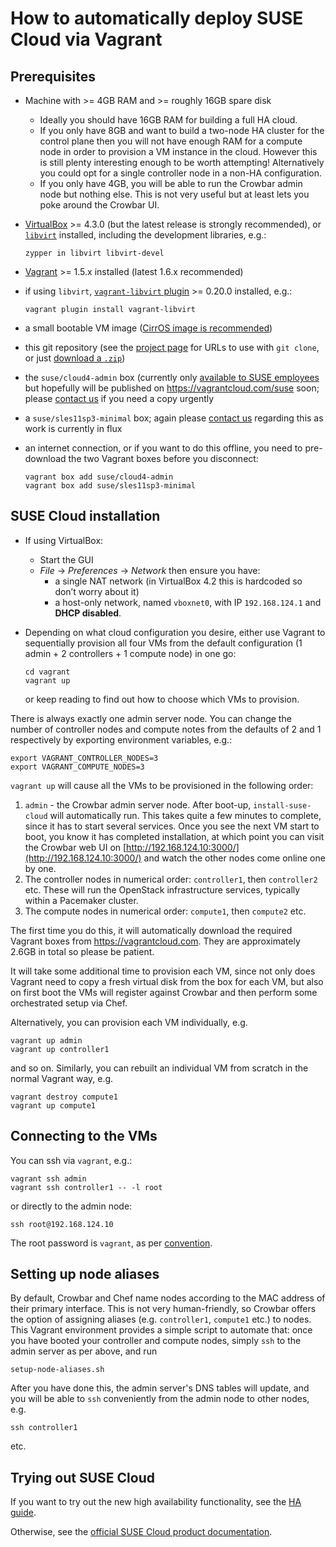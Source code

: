 # How to automatically deploy SUSE Cloud via Vagrant

## Prerequisites

*   Machine with >= 4GB RAM and >= roughly 16GB spare disk
    *   Ideally you should have 16GB RAM for building a full HA cloud.
    *   If you only have 8GB and want to build a two-node HA cluster
        for the control plane then you will not have enough RAM for a
        compute node in order to provision a VM instance in the cloud.
        However this is still plenty interesting enough to be worth
        attempting!  Alternatively you could opt for a single controller
        node in a non-HA configuration.
    *   If you only have 4GB, you will be able to run the Crowbar admin
        node but nothing else.  This is not very useful but at least
        lets you poke around the Crowbar UI.
*   [VirtualBox](https://www.virtualbox.org/wiki/Downloads) >= 4.3.0
    (but the latest release is strongly recommended), or
    [`libvirt`](http://libvirt.org/) installed, including the development
    libraries, e.g.:

        zypper in libvirt libvirt-devel

*   [Vagrant](http://www.vagrantup.com/) >= 1.5.x installed (latest 1.6.x recommended)
*   if using `libvirt`,
    [`vagrant-libvirt` plugin](https://github.com/pradels/vagrant-libvirt) >= 0.20.0
    installed, e.g.:

        vagrant plugin install vagrant-libvirt

*   a small bootable VM image ([CirrOS image is recommended](http://download.cirros-cloud.net/))
*   this git repository (see the [project page](../..) for URLs to use with `git clone`,
    or just [download a `.zip`](https://github.com/SUSE-Cloud/suse-cloud-vagrant/archive/master.zip))
*   the `suse/cloud4-admin` box (currently only [available to SUSE
    employees](https://etherpad.nue.suse.com/p/cloud-vagrant)
    but hopefully will be published on https://vagrantcloud.com/suse
    soon; please [contact us](https://forums.suse.com/forumdisplay.php?65-SUSE-Cloud)
    if you need a copy urgently
*   a `suse/sles11sp3-minimal` box; again please [contact
    us](https://forums.suse.com/forumdisplay.php?65-SUSE-Cloud) regarding this
    as work is currently in flux
*   an internet connection, or if you want to do this offline, you need
    to pre-download the two Vagrant boxes before you disconnect:

        vagrant box add suse/cloud4-admin
        vagrant box add suse/sles11sp3-minimal

## SUSE Cloud installation

*   If using VirtualBox:
    *   Start the GUI
    *   *File* → *Preferences* → *Network* then ensure you have:
        *   a single NAT network (in VirtualBox 4.2 this is hardcoded so
            don’t worry about it)
        *   a host-only network, named `vboxnet0`, with IP `192.168.124.1`
            and **DHCP disabled**.
*   Depending on what cloud configuration you desire, either use Vagrant
    to sequentially provision all four VMs from the default configuration
    (1 admin + 2 controllers + 1 compute node) in one go:

        cd vagrant
        vagrant up

    or keep reading to find out how to choose which VMs to
    provision.

There is always exactly one admin server node.  You can change the
number of controller nodes and compute notes from the defaults of 2
and 1 respectively by exporting environment variables, e.g.:

    export VAGRANT_CONTROLLER_NODES=3
    export VAGRANT_COMPUTE_NODES=3

`vagrant up` will cause all the VMs to be provisioned in the following
order:

1.  `admin` - the Crowbar admin server node.  After boot-up,
    `install-suse-cloud` will automatically run.  This takes quite a
    few minutes to complete, since it has to start several services.
    Once you see the next VM start to boot, you know it has completed
    installation, at which point you can visit the Crowbar web UI on
    [http://192.168.124.10:3000/](http://192.168.124.10:3000/) and
    watch the other nodes come online one by one.
2.  The controller nodes in numerical order: `controller1`, then
    `controller2` etc.  These will run the OpenStack infrastructure
    services, typically within a Pacemaker cluster.
3.  The compute nodes in numerical order: `compute1`, then `compute2`
    etc.

The first time you do this, it will automatically download the
required Vagrant boxes from https://vagrantcloud.com.  They are
approximately 2.6GB in total so please be patient.

It will take some additional time to provision each VM, since not only
does Vagrant need to copy a fresh virtual disk from the box for each
VM, but also on first boot the VMs will register against Crowbar and
then perform some orchestrated setup via Chef.

Alternatively, you can provision each VM individually, e.g.

    vagrant up admin
    vagrant up controller1

and so on.  Similarly, you can rebuilt an individual VM from scratch
in the normal Vagrant way, e.g.

    vagrant destroy compute1
    vagrant up compute1

## Connecting to the VMs

You can ssh via `vagrant`, e.g.:

    vagrant ssh admin
    vagrant ssh controller1 -- -l root

or directly to the admin node:

    ssh root@192.168.124.10

The root password is `vagrant`, as per
[convention](https://docs.vagrantup.com/v2/boxes/base.html).

## Setting up node aliases

By default, Crowbar and Chef name nodes according to the MAC address
of their primary interface.  This is not very human-friendly, so
Crowbar offers the option of assigning aliases (e.g. `controller1`,
`compute1` etc.) to nodes.  This Vagrant environment provides a simple
script to automate that: once you have booted your controller and
compute nodes, simply `ssh` to the admin server as per above, and run

    setup-node-aliases.sh

After you have done this, the admin server's DNS tables will update,
and you will be able to `ssh` conveniently from the admin node to
other nodes, e.g.

    ssh controller1

etc.

## Trying out SUSE Cloud

If you want to try out the new high availability functionality,
see the [HA guide](HA-GUIDE.md).

Otherwise, see the
[official SUSE Cloud product documentation](https://www.suse.com/documentation/suse-cloud4/).
